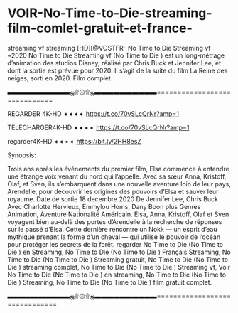# VOIR-No-Time-to-Die-streaming-film-comlet-gratuit-et-france-
streaming vf
streaming [HD][@VOSTFR- No Time to Die    Streaming vf ~2020
No Time to Die    Streaming vf (No Time to Die   ) est un long-métrage d’animation des studios Disney, réalisé par Chris Buck et Jennifer Lee, et dont la sortie est prévue pour 2020. Il s’agit de la suite du film La Reine des neiges, sorti en 2020. Film complet

▬▬▬▬▬▬▬▬▬▬ஜ۩۞۩ஜ▬▬▬▬▬▬▬▬▬▬=============================

REGARDER 4K-HD ➧➧➧➧ https://t.co/70vSLcQrNr?amp=1

TELECHARGER4K-HD ➧➧➧➧ https://t.co/70vSLcQrNr?amp=1

regarder4K-HD ➧➧➧➧ https://bit.ly/2HH8esZ

Synopsis:

Trois ans après les événements du premier film, Elsa commence à entendre une étrange voix venant du nord qui l’appelle. Avec sa sœur Anna, Kristoff, Olaf, et Sven, ils s’embarquent dans une nouvelle aventure loin de leur pays, Arendelle, pour découvrir les origines des pouvoirs d’Elsa et sauver leur royaume. Date de sortie 18 decembre 2020 De Jennifer Lee, Chris Buck Avec Charlotte Hervieux, Emmylou Homs, Dany Boon plus Genres Animation, Aventure Nationalité Américain. Elsa, Anna, Kristoff, Olaf et Sven voyagent bien au-delà des portes d’Arendelle à la recherche de réponses sur le passé d’Elsa. Cette dernière rencontre un Nokk — un esprit d’eau mythique prenant la forme d’un cheval — qui utilise le pouvoir de l’océan pour protéger les secrets de la forêt. regarder No Time to Die    (No Time to Die   ) en Streaming, No Time to Die    (No Time to Die   ) Français Streaming, No Time to Die    (No Time to Die   ) Streaming gratuit, No Time to Die    (No Time to Die   ) streaming complet, No Time to Die    (No Time to Die   ) Streaming vf, Voir No Time to Die    (No Time to Die   ) en streaming, No Time to Die    (No Time to Die   ) Streaming, No Time to Die    (No Time to Die   ) film gratuit complet.

▬▬▬▬▬▬▬▬▬▬ஜ۩۞۩ஜ▬▬▬▬▬▬▬▬▬▬==============================
